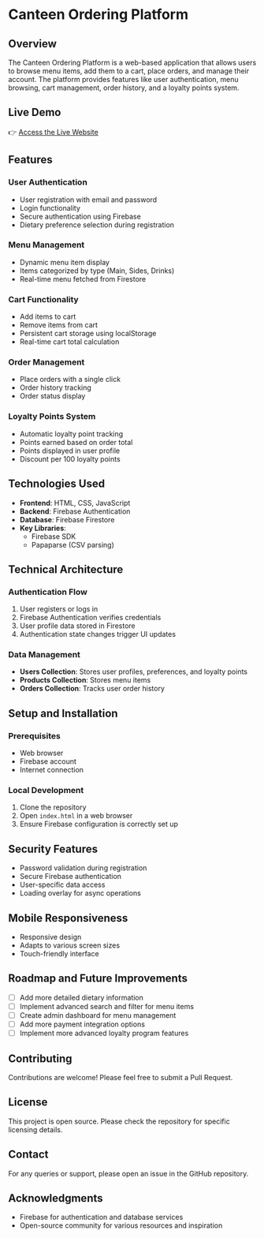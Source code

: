 # Canteen Ordering Platform

## Overview

The Canteen Ordering Platform is a web-based application that allows users to browse menu items, add them to a cart, place orders, and manage their account. The platform provides features like user authentication, menu browsing, cart management, order history, and a loyalty points system.

## Live Demo

👉 [Access the Live Website](https://larry-has.github.io/canteen-ordering-system)

## Features

### User Authentication
- User registration with email and password
- Login functionality
- Secure authentication using Firebase
- Dietary preference selection during registration

### Menu Management
- Dynamic menu item display
- Items categorized by type (Main, Sides, Drinks)
- Real-time menu fetched from Firestore

### Cart Functionality
- Add items to cart
- Remove items from cart
- Persistent cart storage using localStorage
- Real-time cart total calculation

### Order Management
- Place orders with a single click
- Order history tracking
- Order status display

### Loyalty Points System
- Automatic loyalty point tracking
- Points earned based on order total
- Points displayed in user profile
- Discount per 100 loyalty points

## Technologies Used

- **Frontend**: HTML, CSS, JavaScript
- **Backend**: Firebase Authentication
- **Database**: Firebase Firestore
- **Key Libraries**: 
  - Firebase SDK
  - Papaparse (CSV parsing)

## Technical Architecture

### Authentication Flow
1. User registers or logs in
2. Firebase Authentication verifies credentials
3. User profile data stored in Firestore
4. Authentication state changes trigger UI updates

### Data Management
- **Users Collection**: Stores user profiles, preferences, and loyalty points
- **Products Collection**: Stores menu items
- **Orders Collection**: Tracks user order history

## Setup and Installation

### Prerequisites
- Web browser
- Firebase account
- Internet connection

### Local Development
1. Clone the repository
2. Open `index.html` in a web browser
3. Ensure Firebase configuration is correctly set up

## Security Features
- Password validation during registration
- Secure Firebase authentication
- User-specific data access
- Loading overlay for async operations

## Mobile Responsiveness
- Responsive design
- Adapts to various screen sizes
- Touch-friendly interface

## Roadmap and Future Improvements
- [ ] Add more detailed dietary information
- [ ] Implement advanced search and filter for menu items
- [ ] Create admin dashboard for menu management
- [ ] Add more payment integration options
- [ ] Implement more advanced loyalty program features

## Contributing
Contributions are welcome! Please feel free to submit a Pull Request.

## License
This project is open source. Please check the repository for specific licensing details.

## Contact
For any queries or support, please open an issue in the GitHub repository.

## Acknowledgments
- Firebase for authentication and database services
- Open-source community for various resources and inspiration
